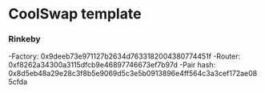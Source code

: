 # CoolSwap template

### Rinkeby
<!-- 
- Factory: 0x6Bd5A1A63ffF10De3c6B7C667040E9AE1B47fDf2
- Router: 0xA4E1f3fD10E2397f58926E215Ed331D7cDA14056
- Pair hash: 0xaf88dd15a55596feb9d67243c727bfd6144af12453963809bc91f0cfcf8241bc -->

  -Factory: 0x9deeb73e971127b2634d7633182004380774451f
  -Router: 0xf8262a34300a3115dfcb9e46897746673ef7b97d
  -Pair hash: 0x8d5eb48a29e28c3f8b5e9069d5c3e5b0913896e4ff564c3a3cef172ae085cfda

